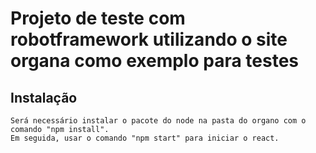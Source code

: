 # Projeto de teste com robotframework utilizando o site organa como exemplo para testes

## Instalação
    Será necessário instalar o pacote do node na pasta do organo com o comando "npm install".
    Em seguida, usar o comando "npm start" para iniciar o react.
